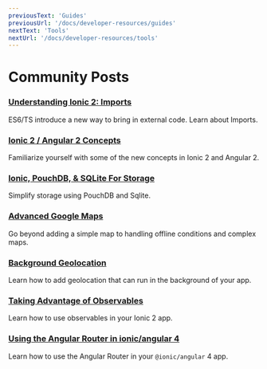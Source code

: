 ```yaml
---
previousText: 'Guides'
previousUrl: '/docs/developer-resources/guides'
nextText: 'Tools'
nextUrl: '/docs/developer-resources/tools'
---
```


# Community Posts

### [Understanding Ionic 2: Imports](http://mcgivery.com/understanding-ionic-2-imports/)

ES6/TS introduce a new way to bring in external code. Learn about Imports.

### [Ionic 2 / Angular 2 Concepts](https://www.joshmorony.com/ionic-2-first-look-series-new-angular-2-concepts-syntax/)

Familiarize yourself with some of the new concepts in Ionic 2 and Angular 2.

### [Ionic, PouchDB, &amp; SQLite For Storage](http://gonehybrid.com/how-to-use-pouchdb-sqlite-for-local-storage-in-ionic-2/)

Simplify storage using PouchDB and Sqlite.

### [Advanced Google Maps](https://www.joshmorony.com/creating-an-advanced-google-maps-component-in-ionic-2/)

Go beyond adding a simple map to handling offline conditions and complex maps.

### [Background Geolocation](https://www.joshmorony.com/adding-background-geolocation-to-an-ionic-2-application/)

Learn how to add geolocation that can run in the background of your app.

### [Taking Advantage of Observables](https://blog.thoughtram.io/angular/2016/01/06/taking-advantage-of-observables-in-angular2.html)

Learn how to use observables in your Ionic 2 app.

### [Using the Angular Router in ionic/angular 4](https://www.joshmorony.com/using-angular-routing-with-ionic-4/)

Learn how to use the Angular Router in your `@ionic/angular` 4 app.
